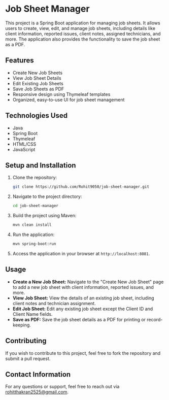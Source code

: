 # Job Sheet Manager

This project is a Spring Boot application for managing job sheets. It allows users to create, view, edit, and manage job sheets, including details like client information, reported issues, client notes, assigned technicians, and more. The application also provides the functionality to save the job sheet as a PDF.

## Features

- Create New Job Sheets
- View Job Sheet Details
- Edit Existing Job Sheets
- Save Job Sheets as PDF
- Responsive design using Thymeleaf templates
- Organized, easy-to-use UI for job sheet management

## Technologies Used

- Java
- Spring Boot
- Thymeleaf
- HTML/CSS
- JavaScript

## Setup and Installation

1. Clone the repository:

    ```bash
    git clone https://github.com/Rohit9050/job-sheet-manager.git
    ```

2. Navigate to the project directory:

    ```bash
    cd job-sheet-manager
    ```

3. Build the project using Maven:

    ```bash
    mvn clean install
    ```

4. Run the application:

    ```bash
    mvn spring-boot:run
    ```

5. Access the application in your browser at `http://localhost:8081`.

## Usage

- **Create a New Job Sheet:** Navigate to the "Create New Job Sheet" page to add a new job sheet with client information, reported issues, and more.
- **View Job Sheet:** View the details of an existing job sheet, including client notes and technician assignment.
- **Edit Job Sheet:** Edit any existing job sheet except the Client ID and Client Name fields.
- **Save as PDF:** Save the job sheet details as a PDF for printing or record-keeping.

## Contributing

If you wish to contribute to this project, feel free to fork the repository and submit a pull request.

## Contact Information
For any questions or support, feel free to reach out via rohitthakran2525@gmail.com.
